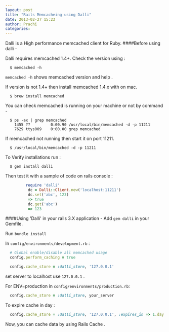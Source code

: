 ```yaml
---
layout: post
title: "Rails Memcacheing using Dalli"
date: 2013-02-27 15:23
author: Prachi
categories:
---
```


Dalli is a High performance memcached client for Ruby.
####Before using dalli -

Dalli requires memcached 1.4+. Check the version using :
```
  $ memcached -h
```
  `memcached -h` shows memcached version and help .

If version is not 1.4+ then install memcached 1.4.x with on mac.
```
  $ brew install memcached
```

You can check memcached is running on your machine or not by command -
```
  $ ps -ax | grep memcached
    1455 ??         0:00.90 /usr/local/bin/memcached -d -p 11211
    7629 ttys009    0:00.00 grep memcached
```
<!-- more -->
 
If memcached not running then start it on port 11211.
```
  $ /usr/local/bin/memcached -d -p 11211
```

To Verify installations run :
```
  $ gem install dalli
```

Then test it with a sample of code on rails console :
```ruby
         require 'dalli'
          dc = Dalli::Client.new('localhost:11211')
          dc.set('abc', 123)
          => true
          dc.get('abc')
          => 123
```

####Using 'Dalli' in your rails 3.X application -
Add `gem dalli`  in your Gemfile.

Run `bundle install`

In `config/environments/development.rb` :
```ruby
  # Global enable/disable all memcached usage
  config.perform_caching = true

  config.cache_store = :dalli_store, '127.0.0.1'
```
  set server to localhost use `127.0.0.1` .

  For ENV=production in `config/environments/production.rb`:
```ruby
  config.cache_store = :dalli_store, your_server
```

To expire cache in  day :
```ruby
  config.cache_store = :dalli_store, '127.0.0.1', :expires_in => 1.day
```

Now, you can cache data by using Rails Cache .



